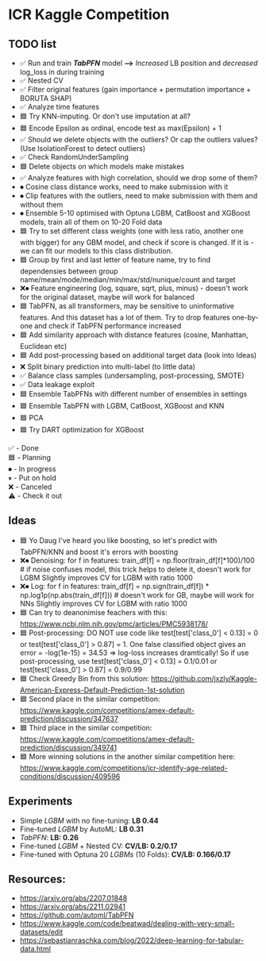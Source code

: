 # ICR Kaggle Competition

## TODO list
* ✅ Run and train ***TabPFN*** model **-->** *Increased* LB position and *decreased* log_loss in during training
* ✅ Nested CV
* ✅ Filter original features (gain importance + permutation importance + BORUTA SHAP)
* ✅ Analyze time features
* 🟦 Try KNN-imputing. Or don't use imputation at all?
* 🟦 Encode Epsilon as ordinal, encode test as max(Epsilon) + 1
* ✅ Should we delete objects with the outliers? Or cap the outliers values? (Use IsolationForest to detect outliers)
* ✅ Check RandomUnderSampling
* 🟦 Delete objects on which models make mistakes
* ✅ Analyze features with high correlation, should we drop some of them?
* ⏺ Cosine class distance works, need to make submission with it
* ⏺ Clip features with the outliers, need to make submission with them and without them
* ⏺ Ensemble 5-10 optimised with Optuna LGBM, CatBoost and XGBoost models, train all of them on 10-20 Fold data
* 🟦 Try to set different class weights (one with less ratio, another one with bigger) for any GBM model, and check if score is changed. If it is - we can fit our models to this class distribution. 
* 🟦 Group by first and last letter of feature name, try to find dependensies between group name/mean/mode/median/min/max/std/nunique/count and target
* ❌⏺ Feature engineering (log, square, sqrt, plus, minus) - doesn't work for the original dataset, maybe will work for balanced
* 🟦 TabPFN, as all transformers, may be sensitive to uninformative features. And this dataset has a lot of them. Try to drop features one-by-one and check if TabPFN performance increased
* 🟦 Add similarity approach with distance features (cosine, Manhattan, Euclidean etc)
* 🟦 Add post-processing based on additional target data (look into Ideas)
* ❌ Split binary prediction into multi-label (to little data)
* ✅ Balance class samples (undersampling, post-processing, SMOTE)
* ✅ Data leakage exploit
* 🟦 Ensemble TabPFNs with different number of ensembles in settings
* 🟦 Ensemble TabPFN with LGBM, CatBoost, XGBoost and KNN
* 🟦 PCA
* 🟦 Try DART optimization for XGBoost



✅ - Done <br>
🟦 - Planning <br>
⏺ - In progress <br>
⏸ - Put on hold <br>
❌ - Canceled <br>
⚠️ - Check it out <br>

## Ideas
* 🟦 Yo Daug I've heard you like boosting, so let's predict with TabPFN/KNN and boost it's errors with boosting
* ❌⏺ Denoising:
      for f in features:
         train_df[f] = np.floor(train_df[f]*100)/100 # if noise confuses model, this trick helps to delete it, doesn't work for LGBM
      Slightly improves CV for LGBM with ratio 1000
* ❌⏺ Log:
      for f in features:
         train_df[f] = np.sign(train_df[f]) * np.log1p(np.abs(train_df[f])) # doesn't work for GB, maybe will work for NNs
      Slightly improves CV for LGBM with ratio 1000 
* 🟦 Can try to deanonimise feachers with this: https://www.ncbi.nlm.nih.gov/pmc/articles/PMC5938178/
* 🟦 Post-processing: DO NOT use code like test[test['class_0'] < 0.13] = 0 or test[test['class_0'] > 0.87] = 1. 
     One false classified object gives an error = -log(1e-15) = 34.53 => log-loss increases dramtically! So if use
     post-processing, use test[test['class_0'] < 0.13] = 0.1/0.01 or test[test['class_0'] > 0.87] = 0.9/0.99
* 🟦 Check Greedy Bin from this solution: https://github.com/jxzly/Kaggle-American-Express-Default-Prediction-1st-solution
* 🟦 Second place in the similar competition: https://www.kaggle.com/competitions/amex-default-prediction/discussion/347637
* 🟦 Third place in the similar competition: https://www.kaggle.com/competitions/amex-default-prediction/discussion/349741
* 🟦 More winning solutions in the another similar competition here: https://www.kaggle.com/competitions/icr-identify-age-related-conditions/discussion/409596


## Experiments
* Simple *LGBM* with no fine-tuning: **LB 0.44**
* Fine-tuned *LGBM* by AutoML: **LB 0.31**
* *TabPFN*: **LB: 0.26** 
* Fine-tuned *LGBM* + Nested CV: **CV/LB: 0.2/0.17** 
* Fine-tuned with Optuna 20 *LGBMs* (10 Folds): **CV/LB: 0.166/0.17** 

## Resources:
* https://arxiv.org/abs/2207.01848
* https://arxiv.org/abs/2211.02941
* https://github.com/automl/TabPFN
* https://www.kaggle.com/code/beatwad/dealing-with-very-small-datasets/edit
* https://sebastianraschka.com/blog/2022/deep-learning-for-tabular-data.html



